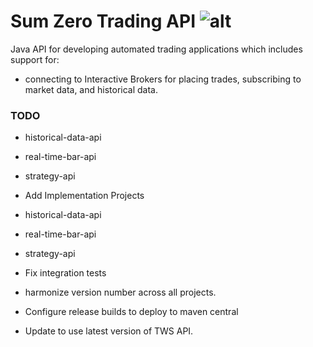 
# Sum Zero Trading API         ![alt](https://travis-ci.org/rterp/SumZeroTrading.svg?branch=master)
Java API for developing automated trading applications which includes support for:
* connecting to Interactive Brokers for placing trades, subscribing to market data, and historical data.


### TODO
* historical-data-api
* real-time-bar-api
* strategy-api

* Add Implementation Projects
* historical-data-api
* real-time-bar-api
* strategy-api

* Fix integration tests

* harmonize version number across all projects.
* Configure release builds to deploy to maven central

* Update to use latest version of TWS API.




